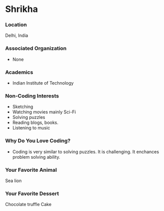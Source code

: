 # Shrikha

### Location
Delhi, India

### Associated Organization
- None

### Academics
- Indian Institute of Technology

### Non-Coding Interests
- Sketching
- Watching movies mainly Sci-Fi
- Solving puzzles
- Reading blogs, books.
- Listening to music

### Why Do You Love Coding?
- Coding is very similar to solving puzzles. It is challenging. It enchances problem solving ability.

### Your Favorite Animal
Sea lion

### Your Favorite Dessert
Chocolate truffle Cake